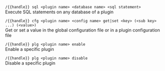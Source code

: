
`/{{handle}} sql <plugin name> <database name> <sql statement>`  
Execute SQL statements on any database of a plugin

`/{{handle}} cfg <plugin name> <config name> get|set <key> (<sub key> ...) (<value>)`  
Get or set a value in the global configuration file or in a plugin configuration file

`/{{handle}} plg <plugin name> enable`  
Enable a specific plugin

`/{{handle}} plg <plugin name> disable`  
Disable a specific plugin